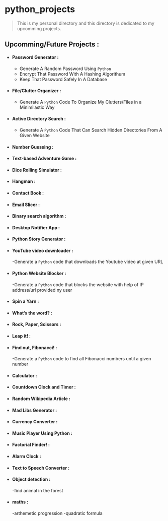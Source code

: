# python_projects


> This is my personal directory and this directory is dedicated to my upcomming projects.


## Upcomming/Future Projects :


 - #### Password Generator :
     - Generate A Random Password Using `Python`
     - Encrypt That Password With A Hashing Algorithum
     - Keep That Password Safely In A Database

- #### File/Clutter Organizer :
     - Generate A `Python` Code To Organize My Clutters/Files in a Minimilastic Way

- #### Active Directory Search :
     - Generate A `Python` Code That Can Search Hidden Directories From A Given Website

- #### Number Guessing :

- #### Text-based Adventure Game :

- #### Dice Rolling Simulator :

- #### Hangman :

- #### Contact Book :

- #### Email Slicer :

- #### Binary search algorithm :

- #### Desktop Notifier App :

- #### Python Story Generator :

- #### YouTube video downloader :
	-Generate a `Python` code that downloads the Youtube video at given URL

- #### Python Website Blocker :
	-Generate a `Python` code that blocks the website with help of IP address/url provided ny user

- #### Spin a Yarn :

- #### What’s the word? :

- #### Rock, Paper, Scissors :

- #### Leap it! :

- #### Find out, Fibonacci! :
	-Generate a `Python` code  to find all Fibonacci numbers until a given number

- #### Calculator :

- #### Countdown Clock and Timer :

- #### Random Wikipedia Article :

- #### Mad Libs Generator :

- #### Currency Converter :

- #### Music Player Using Python :

- #### Factorial Finder! :

- #### Alarm Clock :

- #### Text to Speech Converter :

- #### Object detection :
	-find animal in the forest
	
- #### maths :
	-arthemetic progression
	-quadratic formula
